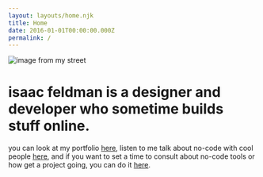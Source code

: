 ```yaml
---
layout: layouts/home.njk
title: Home
date: 2016-01-01T00:00:00.000Z
permalink: /
---
```




![image from my street](https://live.staticflickr.com/1445/24535662273_c80b7504e9_o.jpg "my morning street view")
# isaac feldman is a designer and developer who sometime builds stuff online.
you can look at my portfolio [here](https://isaaac.me), listen to me talk about no-code with cool people [here](https://open.spotify.com/show/1wdQScOURAKYvg2EViYo0h0), and if you want to set a time to consult about no-code tools or how get a project going, you can do it [here](https://tidycal.com/webmachines/consulting-no-code-call).

